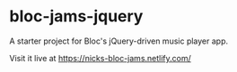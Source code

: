 # bloc-jams-jquery
A starter project for Bloc's jQuery-driven music player app. 

Visit it live at https://nicks-bloc-jams.netlify.com/
